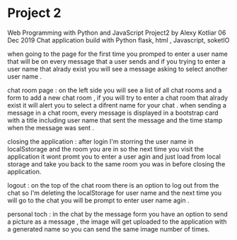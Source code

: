 # Project 2

Web Programming with Python and JavaScript
Project2 by Alexy Kotliar 06 Dec 2019
Chat application build with Python flask, html , Javascript, soketIO

when going to the page for the first time you promped to enter a user name that will be on every message that a user sends
and if you trying to enter a user name that alrady exist you will see a message asking to select another user name .

chat room page : 
on the left side you will see a list of all chat rooms and a form to add a new chat room , if you will try to enter a chat room that
alrady exist it will alert you to select a difrent name for your chat .
when sending a message in a chat room, every message is displayed in a bootstrap card with a title including user name that sent the message and the time stamp when the message was sent . 

closing the application :
after login I'm storring the user name in localSstorage and the room you are in so the next time you visit the application it wont promt you to enter a user agin and just load from local storage and take you back to the same room you was in before closing the application. 

logout : 
on the top of the chat room there is an option to log out from the chat so I'm deleting the localStorage for user name and the next time you will go to the chat you will be prompt to enter user name agin .

personal toch : 
in the chat by the message form you have an option to send a picture as a message , the image will get uploaded to the application with a generated name so you can send the same image number of times.
